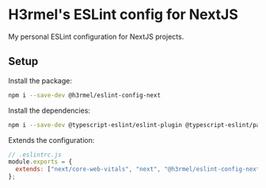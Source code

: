 # H3rmel's ESLint config for NextJS

My personal ESLint configuration for NextJS projects.

## Setup

Install the package:

```bash
npm i --save-dev @h3rmel/eslint-config-next
```

Install the dependencies:

```bash
npm i --save-dev @typescript-eslint/eslint-plugin @typescript-eslint/parser eslint-plugin-import-helpers eslint-plugin-jsx-a11y eslint
```

Extends the configuration:

```js
// .eslintrc.js
module.exports = {
  extends: ["next/core-web-vitals", "next", "@h3rmel/eslint-config-next"],
};
```
